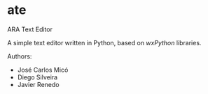 # ate
ARA Text Editor

A simple text editor written in Python, based on *wxPython* libraries.

Authors:
- José Carlos Micó
- Diego Silveira
- Javier Renedo
